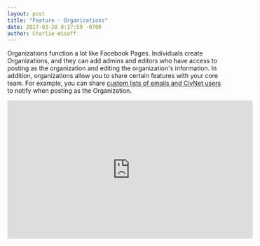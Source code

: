 ```yaml
---
layout: post
title: "Feature - Organizations"
date: 2017-03-28 8:17:59 -0700
author: Charlie Wisoff
---
```


<p>Organizations function a lot like Facebook Pages. Individuals create Organizations, and they can add admins and editors who have access to posting as the organization and editing the organization's information. In addition, organizations allow you to share certain features with your core team. For example, you can share <a href="http://splash.civnet.com/blog/email-integration.html">custom lists of emails and CivNet users</a> to notify when posting as the Organization.</p>

<iframe src="https://www.facebook.com/plugins/video.php?href=https%3A%2F%2Fwww.facebook.com%2FCivNetCo%2Fvideos%2F1655956401085959%2F&show_text=0&width=560" width="560" height="315" style="border:none;overflow:hidden" scrolling="no" frameborder="0" allowTransparency="true" allowFullScreen="true"></iframe>